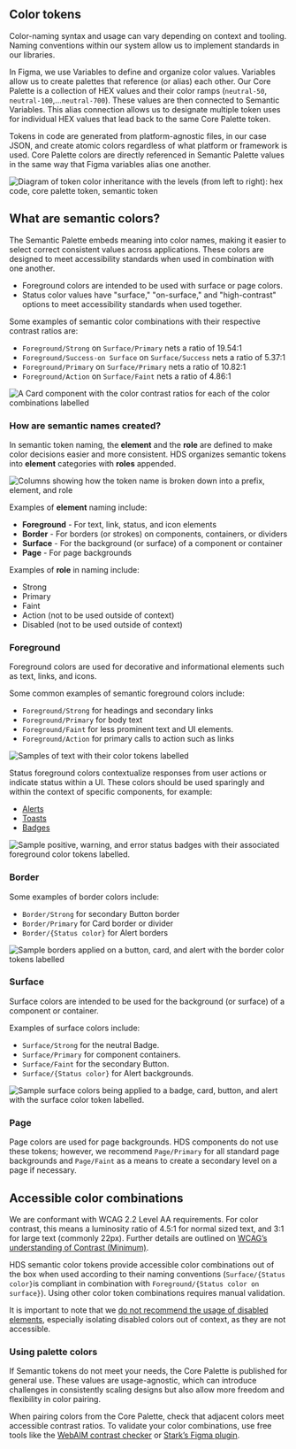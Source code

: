 ## Color tokens

Color-naming syntax and usage can vary depending on context and tooling. Naming conventions within our system allow us to implement standards in our libraries.

In Figma, we use Variables to define and organize color values. Variables allow us to create palettes that reference (or alias) each other. Our Core Palette is a collection of HEX values and their color ramps (`neutral-50`, `neutral-100`,...`neutral-700`). These values are then connected to Semantic Variables. This alias connection allows us to designate multiple token uses for individual HEX values that lead back to the same Core Palette token.

Tokens in code are generated from platform-agnostic files, in our case JSON, and create atomic colors regardless of what platform or framework is used. Core Palette colors are directly referenced in Semantic Palette values in the same way that Figma variables alias one another. 

![Diagram of token color inheritance with the levels (from left to right): hex code, core palette token, semantic token](/assets/foundations/color/colors-what-are-semantic-tokens.png)

## What are semantic colors?

The Semantic Palette embeds meaning into color names, making it easier to select correct consistent values across applications. These colors are designed to meet accessibility standards when used in combination with one another. 
- Foreground colors are intended to be used with surface or page colors.
- Status color values have "surface," "on-surface," and "high-contrast" options to meet accessibility standards when used together. 

Some examples of semantic color combinations with their respective contrast ratios are:
- `Foreground/Strong` on `Surface/Primary` nets a ratio of 19.54:1
- `Foreground/Success-on Surface` on `Surface/Success` nets a ratio of 5.37:1
- `Foreground/Primary` on `Surface/Primary` nets a ratio of 10.82:1
- `Foreground/Action` on `Surface/Faint` nets a ratio of 4.86:1

![A Card component with the color contrast ratios for each of the color combinations labelled](/assets/foundations/color/colors-semantic-tokens-accessibility-examples.png)

### How are semantic names created?

In semantic token naming, the **element** and the **role** are defined to make color decisions easier and more consistent. HDS organizes semantic tokens into **element** categories with **roles** appended.

![Columns showing how the token name is broken down into a prefix, element, and role](/assets/foundations/color/colors-semantic-token-naming.png)

Examples of **element** naming include:

- **Foreground** - For text, link, status, and icon elements
- **Border** - For borders (or strokes) on components, containers, or dividers
- **Surface** - For the background (or surface) of a component or container
- **Page** - For page backgrounds

Examples of **role** in naming include: 

- Strong
- Primary
- Faint
- Action (not to be used outside of context)
- Disabled (not to be used outside of context)

### Foreground

Foreground colors are used for decorative and informational elements such as text, links, and icons.

Some common examples of semantic foreground colors include:

- `Foreground/Strong` for headings and secondary links
- `Foreground/Primary` for body text 
- `Foreground/Faint` for less prominent text and UI elements.
- `Foreground/Action` for primary calls to action such as links

![Samples of text with their color tokens labelled](/assets/foundations/color/colors-foreground-examples.png)

Status foreground colors contextualize responses from user actions or indicate status within a UI. These colors should be used sparingly and within the context of specific components, for example:

- [Alerts](/components/alert#color)
- [Toasts](/components/toast#color)
- [Badges](/components/badge#color)

![Sample positive, warning, and error status badges with their associated foreground color tokens labelled.](/assets/foundations/color/colors-status-examples.png)

### Border

Some examples of border colors include:

- `Border/Strong` for secondary Button border
- `Border/Primary` for Card border or divider
- `Border/{Status color}` for Alert borders

![Sample borders applied on a button, card, and alert with the border color tokens labelled](/assets/foundations/color/colors-border-examples.png)

### Surface

Surface colors are intended to be used for the background (or surface) of a component or container. 

Examples of surface colors include:

- `Surface/Strong` for the neutral Badge.
- `Surface/Primary` for component containers.
- `Surface/Faint` for the secondary Button.
- `Surface/{Status color}` for Alert backgrounds.

![Sample surface colors being applied to a badge, card, button, and alert with the surface color token labelled.](/assets/foundations/color/colors-surface-examples.png)

### Page

Page colors are used for page backgrounds. HDS components do not use these tokens; however, we recommend `Page/Primary` for all standard page backgrounds and `Page/Faint` as a means to create a secondary level on a page if necessary.

## Accessible color combinations

We are conformant with WCAG 2.2 Level AA requirements. For color contrast, this means a luminosity ratio of 4.5:1 for normal sized text, and 3:1 for large text (commonly 22px). Further details are outlined on [WCAG’s understanding of Contrast (Minimum)](https://www.w3.org/WAI/WCAG22/Understanding/contrast-minimum.html). 

HDS semantic color tokens provide accessible color combinations out of the box when used according to their naming conventions (`Surface/{Status color}`is compliant in combination with `Foreground/{Status color on surface}`). Using other color token combinations requires manual validation.

It is important to note that we [do not recommend the usage of disabled elements](/patterns/disabled-patterns), especially isolating disabled colors out of context, as they are not accessible.

### Using palette colors

If Semantic tokens do not meet your needs, the Core Palette is published for general use. These values are usage-agnostic, which can introduce challenges in consistently scaling designs but also allow more freedom and flexibility in color pairing. 

When pairing colors from the Core Palette, check that adjacent colors meet accessible contrast ratios. To validate your color combinations, use free tools like the [WebAIM contrast checker](https://webaim.org/resources/contrastchecker/) or [Stark’s Figma plugin](https://www.figma.com/community/plugin/732603254453395948/stark-contrast-accessibility-checker).
